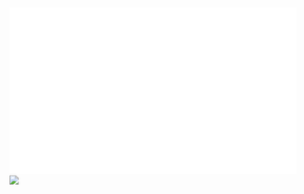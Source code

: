 <picture>
  <source width="982px" height="292px" media="(prefers-color-scheme: light)" srcset="https://raw.githubusercontent.com/IMXEren/rvx-builds/main/rvx-builds/logo_big_light-bg.svg.svg">
  <source width="982px" height="292px" media="(prefers-color-scheme: dark)" srcset="https://raw.githubusercontent.com/IMXEren/rvx-builds/main/rvx-builds/logo_big_dark-bg.svg">
  <img alt="rvx-builds_logo" width="982px" height="292px" src="https://raw.githubusercontent.com/IMXEren/rvx-builds/main/rvx-builds/logo_big_dark-bg.svg">
</picture>


<picture>
  <source
    width="982px"
    height="292px"
    media="(prefers-color-scheme: dark)"
    srcset="rvx-builds/logo_big_dark-bg.svg.svg"
  >
  <img 
    src="rvx-builds/logo_big_light-bg.svg.svg"
  >
</picture>